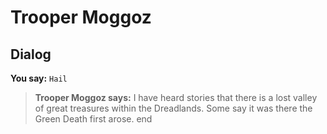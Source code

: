 # Trooper Moggoz
## Dialog

**You say:** `Hail`



>**Trooper Moggoz says:** I have heard stories that there is a lost valley of great treasures within the Dreadlands.  Some say it was there the Green Death first arose.
end





